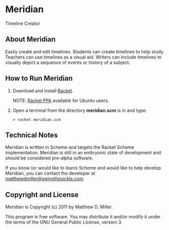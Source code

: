 # Meridian

Timeline Creator

## About Meridian

Easily create and edit timelines. Students can create timelines to help study. Teachers can use timelines as a visual aid. Writers can include timelines to visually depict a sequence of events or history of a subject.

## How to Run Meridian

1. Download and install [Racket](http://racket-lang.org/download/).

    NOTE: [Racket PPA](https://launchpad.net/~plt/+archive/racket) available for Ubuntu users.

2. Open a terminal from the directory **meridian.scm** is in and type:

    <code>> racket meridian.scm</code>

## Technical Notes

Meridian is written in Scheme and targets the Racket Scheme implementation. Meridian is still in an embryonic state of development and should be considered pre-alpha software.

If you know (or would like to learn) Scheme and would like to help develop Meridian, you can contact the developer at matthewdmiller@swingthesickle.com.

## Copyright and License

Meridian is Copyright (c) 2011 by Matthew D. Miller.

This program is free software. You may distribute it and/or modify it under the terms of the GNU General Public License, version 3.
